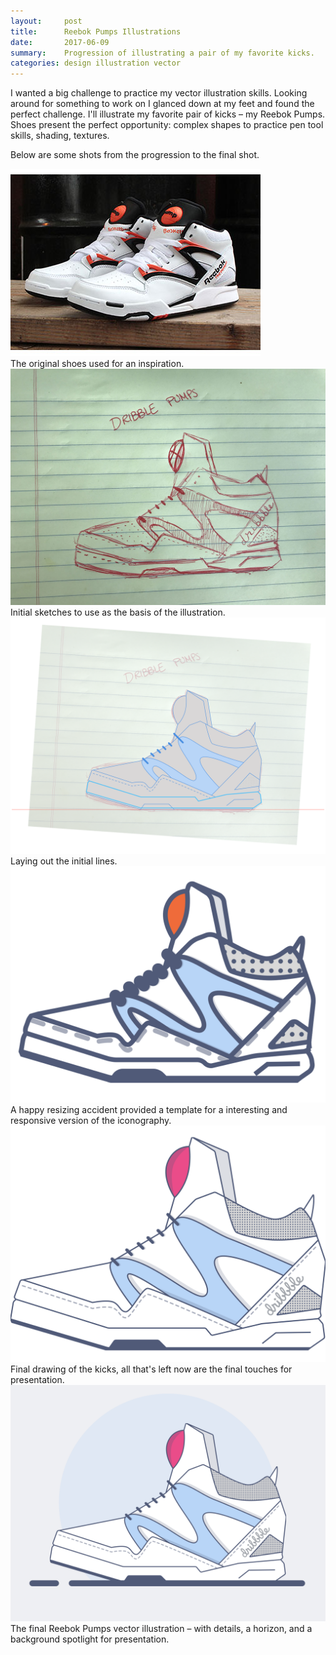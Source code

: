 ```yaml
---
layout:     post
title:      Reebok Pumps Illustrations
date:       2017-06-09
summary:    Progression of illustrating a pair of my favorite kicks.
categories: design illustration vector
---
```


I wanted a big challenge to practice my vector illustration skills. Looking around for something to work on I glanced down at my feet and found the perfect challenge. I'll illustrate my favorite pair of kicks – my Reebok Pumps. Shoes present the perfect opportunity: complex shapes to practice pen tool skills, shading, textures.

Below are some shots from the progression to the final shot.

<div class="img-strip">
  <div class="col">
    <img alt="Reebok Pumps" src="/images/pumps/1.jpg" />
    <div class="caption">
      The original shoes used for an inspiration.
    </div>
  </div>
  <div class="col">
    <img alt="Reebok Pumps Initial Drawing" src="/images/pumps/2.jpg" />
    <div class="caption">
      Initial sketches to use as the basis of the illustration.
    </div>
  </div>
  <div class="col">
    <img alt="Reebok Pumps Initial Outlines" src="/images/pumps/3.png" />
    <div class="caption">
      Laying out the initial lines.
    </div>
  </div>
</div>

<div class="img-strip">
  <div class="col">
    <img alt="Reebok Pumps Resizing Accident" src="/images/pumps/4.png" />
    <div class="caption">
      A happy resizing accident provided a template for a interesting and responsive version of the iconography.
    </div>
  </div>
  <div class="col">
    <img alt="Reebok Pumps Final" src="/images/pumps/5.png" />
    <div class="caption">
      Final drawing of the kicks, all that's left now are the final touches for presentation.
    </div>
  </div>
</div>

<div class="img-strip">
  <div class="col">
    <img alt="Reebok Pumps Vector Illustration by @ZTHall" src="/images/pumps/zthall-dribbble-pumps.png" />
    <div class="caption">
      The final Reebok Pumps vector illustration – with details, a horizon, and a background spotlight for presentation.
    </div>
  </div>
</div>
